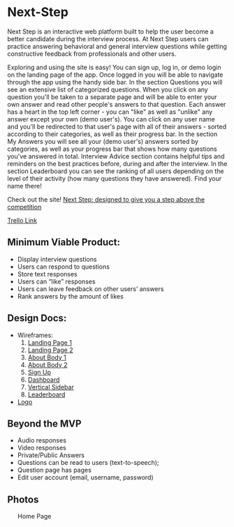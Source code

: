# Next-Step

Next Step is an interactive web platform built to help the user become a better candidate during the interview process. At Next Step users can practice answering behavioral and general interview questions while getting constructive feedback from professionals and other users. 

Exploring and using the site is easy! You can sign up, log in, or demo login on the landing page of the app. Once logged in you will be able to navigate through the app using the handy side bar. 
In the section Questions you will see an extensive list of categorized questions. When you click on any question you'll be taken to a separate page and will be able to enter your own answer and read other people's answers to that question. Each answer has a heart in the top left corner - you can "like" as well as "unlike" any answer except your own (demo user's). 
You can click on any user name and you'll be redirected to that user's page with all of their answers - sorted according to their categories, as well as their progress bar.
In the section My Answers you will see all your (demo user's) answers sorted by categories, as well as your progress bar that shows how many questions you've answered in total.
Interview Advice section contains helpful tips and reminders on the best practices before, during and after the interview.
In the section Leaderboard you can see the ranking of all users depending on the level of their activity (how many questions they have answered). Find your name there!

Check out the site! [Next Step: designed to give you a step above the competition](https://morning-hollows-24499.herokuapp.com)


[Trello Link](https://trello.com/b/HhKQOq6N/51-capstone-group-7)

<section>
  <h2>
    Minimum Viable Product:
  </h2>
  <ul>
    <li> Display interview questions </li>
    <li> Users can respond to questions </li>
    <li> Store text responses </li>
    <li> Users can “like” responses </li>
    <li> Users can leave feedback on other users’ answers </li>
    <li> Rank answers by the amount of likes </li>
  </ul>
</section>

<section>
  <h2>
    Design Docs:
  </h2>
  <ul>
    <li>
      Wireframes: <br/>
      <ol>
        <li><a href='https://drive.google.com/open?id=1RqS7IVDZCWxnBut68IQOm9Kg2DgeIkHI'> Landing Page 1</a></li>
        <li><a href='https://drive.google.com/open?id=1BSRngrcY2ly1-ltLFlxVdkjUAQq7sLYz'> Landing Page 2</a></li>      
        <li><a href='https://drive.google.com/open?id=1P3M5FFofWief-3CIW4DHJetjMV2lSlhI'> About Body 1</a></li>
        <li><a href='https://drive.google.com/open?id=1M1PaVlp2PsFVfGd7rAzSawn6OUPaYimq'> About Body 2</a></li>
        <li><a href='https://drive.google.com/open?id=15IdhE0lLELpJU8tBc3Ke9r5OfLWogeOD'> Sign Up </a></li>
        <li><a href='https://drive.google.com/open?id=1f8D6hocuhWEf0lM_ZHmnCRnNP1S_auCk'> Dashboard </a></li>
        <li><a href='https://drive.google.com/open?id=1rTZHlG_4_Xsl-txFYRyB3qIM06MqJPSY'> Vertical Sidebar </a></li>
        <li><a href='https://drive.google.com/open?id=1e74Bjo-yDa6TTiSe7R-de6jpvMJ09EWo'> Leaderboard </a></li>
      </ol>
    </li>
    <li>
      <a href='https://drive.google.com/open?id=13U1OO5m9BNeiOOWW9FMqtEtz-6y-fXsg'>Logo</a>
    </li>
  </ul>
</section>

<section>
  <h2>
    Beyond the MVP
  </h2>
  <ul>
    <li>Audio responses</li>
    <li>Video responses</li>
    <li>Private/Public Answers</li>
    <li>Questions can be read to users (text-to-speech);</li>
    <li>Question page has pages</li>
    <li>Edit user account (email, username, password)</li>
    
  </ul>  
</section>

<section>
  <h2>
  Photos
  </h2>
  <ul>
    <img href='https://github.com/ajinsoopark/Next-Step/blob/master/photo/1.%20Home%20Page.png?raw=true' width = "500" >Home Page</a>

    
  </ul>  
</section>
